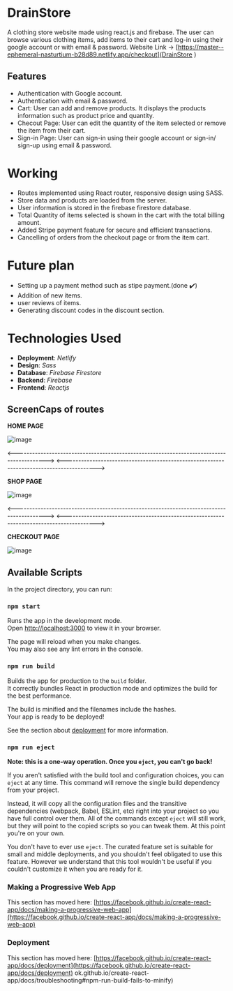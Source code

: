 # DrainStore
A clothing store website made using react.js and firebase. The user can browse various clothing items, add items to their cart and log-in using their google account or with email & password.
Website Link -> [https://master--ephemeral-nasturtium-b28d89.netlify.app/checkout](DrainStore
)

## Features
* Authentication with Google account.
* Authentication with email & password.
* Cart: User can add and remove products. It displays the products information such as product             price and quantity.
* Checout Page: User can edit the quantity of the item selected or remove the item from their cart.
* Sign-in Page: User can sign-in using their google account or sign-in/ sign-up using email &                password.

# Working
* Routes implemented using React router, responsive design using SASS.
* Store data and products are loaded from the server.
* User information is stored in the firebase firestore database.
* Total Quantity of items selected is shown in the cart with the total billing amount.
* Added Stripe payment feature for secure and efficient transactions.
* Cancelling of orders from the checkout page or from the item cart.

# Future plan
* Setting up a payment method such as stipe payment.(done ✔️)
* Addition of new items.
* user reviews of items.
* Generating discount codes in the discount section.

# Technologies Used
* **Deployment**: *Netlify*
* **Design**: *Sass*
* **Database**: *Firebase Firestore*
* **Backend**: *Firebase*
* **Frontend**: *Reactjs*

## ScreenCaps of routes
 **HOME PAGE**
 
![image](https://github.com/samyak-sony/clothing-store/assets/74599537/f3882c00-c1d7-442b-b5a1-26ecbfa593c6)

<----------------------------------------------------------------------------------------->
<----------------------------------------------------------------------------------------->

**SHOP PAGE**

![image](https://github.com/samyak-sony/clothing-store/assets/74599537/80c0fb2e-9868-4aaa-8ef5-bc743f6cec40)

<----------------------------------------------------------------------------------------->
<----------------------------------------------------------------------------------------->

**CHECKOUT PAGE**

![image](https://github.com/samyak-sony/clothing-store/assets/74599537/e359bc07-d0b9-4742-a828-f491b31ce21b)





## Available Scripts

In the project directory, you can run:

### `npm start`

Runs the app in the development mode.\
Open [http://localhost:3000](http://localhost:3000) to view it in your browser.

The page will reload when you make changes.\
You may also see any lint errors in the console.


### `npm run build`

Builds the app for production to the `build` folder.\
It correctly bundles React in production mode and optimizes the build for the best performance.

The build is minified and the filenames include the hashes.\
Your app is ready to be deployed!

See the section about [deployment](https://facebook.github.io/create-react-app/docs/deployment) for more information.

### `npm run eject`

**Note: this is a one-way operation. Once you `eject`, you can't go back!**

If you aren't satisfied with the build tool and configuration choices, you can `eject` at any time. This command will remove the single build dependency from your project.

Instead, it will copy all the configuration files and the transitive dependencies (webpack, Babel, ESLint, etc) right into your project so you have full control over them. All of the commands except `eject` will still work, but they will point to the copied scripts so you can tweak them. At this point you're on your own.

You don't have to ever use `eject`. The curated feature set is suitable for small and middle deployments, and you shouldn't feel obligated to use this feature. However we understand that this tool wouldn't be useful if you couldn't customize it when you are ready for it.


### Making a Progressive Web App

This section has moved here: [https://facebook.github.io/create-react-app/docs/making-a-progressive-web-app](https://facebook.github.io/create-react-app/docs/making-a-progressive-web-app)


### Deployment

This section has moved here: [https://facebook.github.io/create-react-app/docs/deployment](https://facebook.github.io/create-react-app/docs/deployment)
ok.github.io/create-react-app/docs/troubleshooting#npm-run-build-fails-to-minify)
